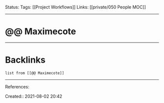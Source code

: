 Status: 
Tags: [[Project Workflows]]
Links: [[private/050 People MOC]]
___
# @@ Maximecote
___
# Backlinks
```dataview
list from [[@@ Maximecote]]
```
___
References:

Created:: 2021-08-02 20:42